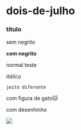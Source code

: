 # dois-de-julho
### título

sem negrito

**com negrito**

normal
teste

_itálico_

`jeito diferente`

com figura de gato🐱

com desenhinho

![](https://media1.tenor.com/m/CR84yi4KqcQAAAAC/vamos.gif)
